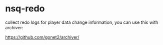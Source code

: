 # nsq-redo
collect redo logs for player data change information, you can use this with archiver:        

https://github.com/gonet2/archiver/
